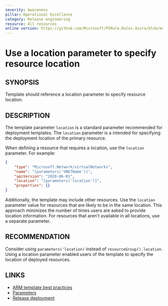 ```yaml
---
severity: Awareness
pillar: Operational Excellence
category: Release engineering
resource: All resources
online version: https://github.com/Microsoft/PSRule.Rules.Azure/blob/main/docs/rules/en/Azure.Template.UseLocationParameter.md
---
```


# Use a location parameter to specify resource location

## SYNOPSIS

Template should reference a location parameter to specify resource location.

## DESCRIPTION

The template parameter `location` is a standard parameter recommended for deployment templates.
The `location` parameter is a intended for specifying the deployment location of the primary resource.

When defining a resource that requires a location, use the `location` parameter. For example:

```json
{
    "type": "Microsoft.Network/virtualNetworks",
    "name": "[parameters('VNETName')]",
    "apiVersion": "2020-06-01",
    "location": "[parameters('location')]",
    "properties": {}
}
```

Additionally, the template may include other resources.
Use the `location` parameter value for resources that are likely to be in the same location.
This approach minimizes the number of times users are asked to provide location information.
For resources that aren't available in all locations, use a separate parameter.

## RECOMMENDATION

Consider using `parameters('location)` instead of `resourceGroup().location`.
Using a location parameter enabled users of the template to specify the location of deployed resources.

## LINKS

- [ARM template best practices](https://docs.microsoft.com/azure/azure-resource-manager/templates/template-best-practices#location-recommendations-for-parameters)
- [Parameters](https://docs.microsoft.com/azure/azure-resource-manager/templates/template-syntax#parameters)
- [Release deployment](https://docs.microsoft.com/azure/architecture/framework/devops/release-engineering-cd#automation)

